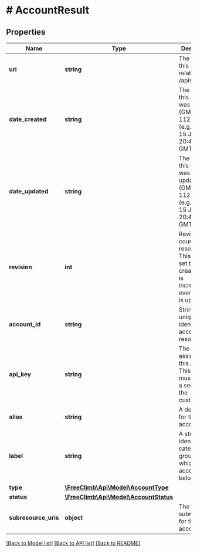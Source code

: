 # # AccountResult

## Properties

Name | Type | Description | Notes
------------ | ------------- | ------------- | -------------
**uri** | **string** | The URI for this resource, relative to /apiserver. | [optional]
**date_created** | **string** | The date that this resource was created (GMT) in RFC 1123 format (e.g., Mon, 15 Jun 2009 20:45:30 GMT). | [optional]
**date_updated** | **string** | The date that this resource was last updated (GMT) in RFC 1123 format (e.g., Mon, 15 Jun 2009 20:45:30 GMT). | [optional]
**revision** | **int** | Revision count for the resource. This count is set to 1 on creation and is incremented every time it is updated. | [optional]
**account_id** | **string** | String that uniquely identifies this account resource. | [optional]
**api_key** | **string** | The API key assigned to this account. This key must be kept a secret by the customer. | [optional]
**alias** | **string** | A description for this account. | [optional]
**label** | **string** | A string that identifies a category or group to which the account belongs. | [optional]
**type** | [**\FreeClimb\Api\Model\AccountType**](AccountType.md) |  | [optional]
**status** | [**\FreeClimb\Api\Model\AccountStatus**](AccountStatus.md) |  | [optional]
**subresource_uris** | **object** | The list of subresources for this account. | [optional]

[[Back to Model list]](../../README.md#models) [[Back to API list]](../../README.md#endpoints) [[Back to README]](../../README.md)
